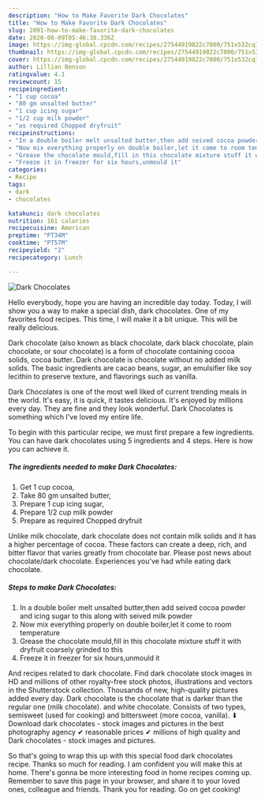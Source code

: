 ```yaml
---
description: "How to Make Favorite Dark Chocolates"
title: "How to Make Favorite Dark Chocolates"
slug: 2891-how-to-make-favorite-dark-chocolates
date: 2020-08-09T05:46:38.336Z
image: https://img-global.cpcdn.com/recipes/27544919822c7800/751x532cq70/dark-chocolates-recipe-main-photo.jpg
thumbnail: https://img-global.cpcdn.com/recipes/27544919822c7800/751x532cq70/dark-chocolates-recipe-main-photo.jpg
cover: https://img-global.cpcdn.com/recipes/27544919822c7800/751x532cq70/dark-chocolates-recipe-main-photo.jpg
author: Lillian Benson
ratingvalue: 4.1
reviewcount: 15
recipeingredient:
- "1 cup cocoa"
- "80 gm unsalted butter"
- "1 cup icing sugar"
- "1/2 cup milk powder"
- "as required Chopped dryfruit"
recipeinstructions:
- "In a double boiler melt unsalted butter,then add seived cocoa powder and icing sugar to this along with seived milk powder"
- "Now mix everything properly on double boiler,let it come to room temperature"
- "Grease the chocolate mould,fill in this chocolate mixture stuff it with dryfruit coarsely grinded to this"
- "Freeze it in freezer for six hours,unmould it"
categories:
- Recipe
tags:
- dark
- chocolates

katakunci: dark chocolates 
nutrition: 161 calories
recipecuisine: American
preptime: "PT34M"
cooktime: "PT57M"
recipeyield: "2"
recipecategory: Lunch

---
```



![Dark Chocolates](https://img-global.cpcdn.com/recipes/27544919822c7800/751x532cq70/dark-chocolates-recipe-main-photo.jpg)

Hello everybody, hope you are having an incredible day today. Today, I will show you a way to make a special dish, dark chocolates. One of my favorites food recipes. This time, I will make it a bit unique. This will be really delicious.

Dark chocolate (also known as black chocolate, dark black chocolate, plain chocolate, or sour chocolate) is a form of chocolate containing cocoa solids, cocoa butter. Dark chocolate is chocolate without no added milk solids. The basic ingredients are cacao beans, sugar, an emulsifier like soy lecithin to preserve texture, and flavorings such as vanilla.

Dark Chocolates is one of the most well liked of current trending meals in the world. It's easy, it is quick, it tastes delicious. It's enjoyed by millions every day. They are fine and they look wonderful. Dark Chocolates is something which I've loved my entire life.


To begin with this particular recipe, we must first prepare a few ingredients. You can have dark chocolates using 5 ingredients and 4 steps. Here is how you can achieve it.

<!--inarticleads1-->

##### The ingredients needed to make Dark Chocolates:

1. Get 1 cup cocoa,
1. Take 80 gm unsalted butter,
1. Prepare 1 cup icing sugar,
1. Prepare 1/2 cup milk powder
1. Prepare as required Chopped dryfruit


Unlike milk chocolate, dark chocolate does not contain milk solids and it has a higher percentage of cocoa. These factors can create a deep, rich, and bitter flavor that varies greatly from chocolate bar. Please post news about chocolate/dark chocolate. Experiences you&#39;ve had while eating dark chocolate. 

<!--inarticleads2-->

##### Steps to make Dark Chocolates:

1. In a double boiler melt unsalted butter,then add seived cocoa powder and icing sugar to this along with seived milk powder
1. Now mix everything properly on double boiler,let it come to room temperature
1. Grease the chocolate mould,fill in this chocolate mixture stuff it with dryfruit coarsely grinded to this
1. Freeze it in freezer for six hours,unmould it


And recipes related to dark chocolate. Find dark chocolate stock images in HD and millions of other royalty-free stock photos, illustrations and vectors in the Shutterstock collection. Thousands of new, high-quality pictures added every day. Dark chocolate is the chocolate that is darker than the regular one (milk chocolate). and white chocolate. Consists of two types, semisweet (used for cooking) and bittersweet (more cocoa, vanilla). ⬇ Download dark chocolates - stock images and pictures in the best photography agency ✔ reasonable prices ✔ millions of high quality and Dark chocolates - stock images and pictures. 

So that's going to wrap this up with this special food dark chocolates recipe. Thanks so much for reading. I am confident you will make this at home. There's gonna be more interesting food in home recipes coming up. Remember to save this page in your browser, and share it to your loved ones, colleague and friends. Thank you for reading. Go on get cooking!
